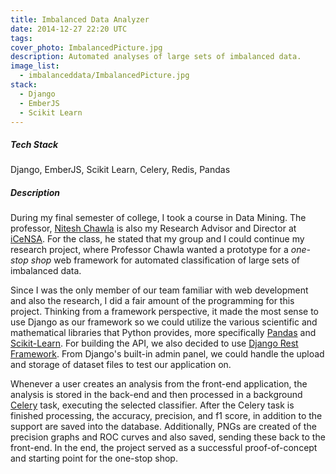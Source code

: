 ```yaml
---
title: Imbalanced Data Analyzer
date: 2014-12-27 22:20 UTC
tags:
cover_photo: ImbalancedPicture.jpg
description: Automated analyses of large sets of imbalanced data.
image_list:
  - imbalanceddata/ImbalancedPicture.jpg
stack:
  - Django
  - EmberJS
  - Scikit Learn
---
```


##### Tech Stack
Django, EmberJS, Scikit Learn, Celery, Redis, Pandas


##### Description
During my final semester of college, I took a course in Data Mining. The professor, [Nitesh Chawla](http://nd.edu/~chawla) is also my Research Advisor and Director at [iCeNSA](http://icensa.com/). For the class, he stated that my group and I could continue my research project, where Professor Chawla wanted a prototype for a *one-stop shop* web framework for automated classification of large sets of imbalanced data.

Since I was the only member of our team familiar with web development and also the research, I did a fair amount of the programming for this project. Thinking from a framework perspective, it made the most sense to use Django as our framework so we could utilize the various scientific and mathematical libraries that Python provides, more specifically [Pandas](http://pandas.pydata.org/) and [Scikit-Learn](http://scikit-learn.org/stable/). For building the API, we also decided to use [Django Rest Framework](http://www.django-rest-framework.org/). From Django's built-in admin panel, we could handle the upload and storage of dataset files to test our application on.

Whenever a user creates an analysis from the front-end application, the analysis is stored in the back-end and then processed in a background [Celery](http://celery.readthedocs.org) task, executing the selected classifier. After the Celery task is finished processing, the accuracy, precision, and f1 score, in addition to the support are saved into the database. Additionally, PNGs are created of the precision graphs and ROC curves and also saved, sending these back to the front-end. In the end, the project served as a successful proof-of-concept and starting point for the one-stop shop.